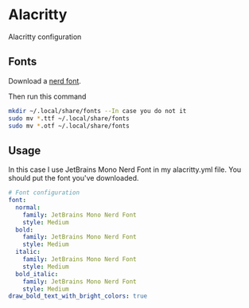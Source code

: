 # Alacritty

Alacritty configuration

## Fonts

Download a [nerd font](https://www.nerdfonts.com/).

Then run this command

```bash
mkdir ~/.local/share/fonts --In case you do not it
sudo mv *.ttf ~/.local/share/fonts
sudo mv *.otf ~/.local/share/fonts
```

## Usage
In this case I use JetBrains Mono Nerd Font in my alacritty.yml file. You should put the font you've downloaded.

```yml
# Font configuration
font:
  normal:
    family: JetBrains Mono Nerd Font
    style: Medium
  bold:
    family: JetBrains Mono Nerd Font
    style: Medium
  italic:
    family: JetBrains Mono Nerd Font
    style: Medium
  bold_italic:
    family: JetBrains Mono Nerd Font
    style: Medium
draw_bold_text_with_bright_colors: true



```
